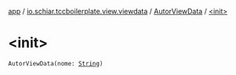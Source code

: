 [app](../../index.md) / [io.schiar.tccboilerplate.view.viewdata](../index.md) / [AutorViewData](index.md) / [&lt;init&gt;](./-init-.md)

# &lt;init&gt;

`AutorViewData(nome: `[`String`](https://kotlinlang.org/api/latest/jvm/stdlib/kotlin/-string/index.html)`)`